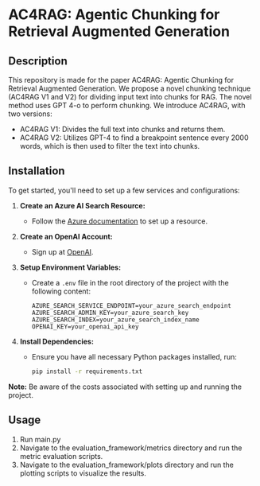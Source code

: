 # AC4RAG: Agentic Chunking for Retrieval Augmented Generation 


## Description
This repository is made for the paper AC4RAG: Agentic Chunking for Retrieval Augmented Generation. 
We propose a novel chunking technique (AC4RAG V1 and V2) for dividing input text into chunks for RAG. The novel method uses GPT 4-o to perform chunking. 
We introduce AC4RAG, with two versions:

  - AC4RAG V1: Divides the full text into chunks and returns them.
  - AC4RAG V2: Utilizes GPT-4 to find a breakpoint sentence every 2000 words, which is then used to filter the text into chunks.


## Installation
To get started, you'll need to set up a few services and configurations:

1. **Create an Azure AI Search Resource:**
   - Follow the [Azure documentation](https://docs.microsoft.com/en-us/azure/search/) to set up a resource.

2. **Create an OpenAI Account:**
   - Sign up at [OpenAI](https://www.openai.com/).

3. **Setup Environment Variables:**
   - Create a `.env` file in the root directory of the project with the following content:
     ```
     AZURE_SEARCH_SERVICE_ENDPOINT=your_azure_search_endpoint
     AZURE_SEARCH_ADMIN_KEY=your_azure_search_key
     AZURE_SEARCH_INDEX=your_azure_search_index_name
     OPENAI_KEY=your_openai_api_key
     ```

4. **Install Dependencies:**
   - Ensure you have all necessary Python packages installed, run:
     ```bash
     pip install -r requirements.txt
     ```
**Note:** Be aware of the costs associated with setting up and running the project. 

## Usage 
1. Run main.py
2. Navigate to the evaluation_framework/metrics directory and run the metric evaluation scripts.
3. Navigate to the evaluation_framework/plots directory and run the plotting scripts to visualize the results.

